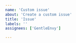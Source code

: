 ```yaml
---
name: 'Custom issue'
about: 'Create a custom issue'
title: 'Issue'
labels: ''
assignees: ['GentleEnvy']

---
```

